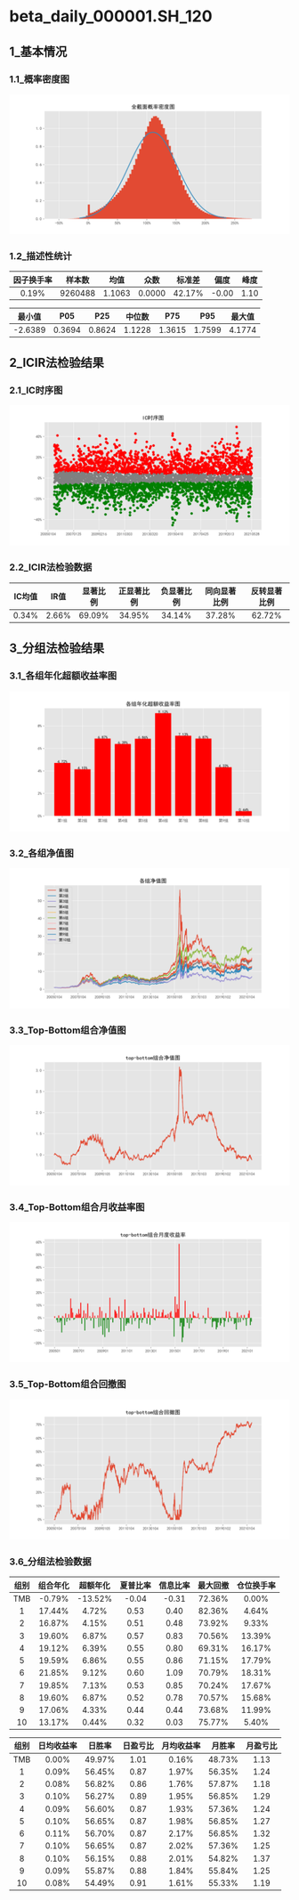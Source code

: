 ﻿# beta_daily_000001.SH_120

## 1_基本情况

### 1.1_概率密度图

![avatar](images/describe_PDF.png)

### 1.2_描述性统计

|因子换手率|样本数|均值|众数|标准差|偏度|峰度|
|:-:|:-:|:-:|:-:|:-:|:-:|:-:|
|0.19%|9260488|1.1063|0.0000|42.17%|-0.00|1.10|

|最小值|P05|P25|中位数|P75|P95|最大值|
|:-:|:-:|:-:|:-:|:-:|:-:|:-:|
|-2.6389|0.3694|0.8624|1.1228|1.3615|1.7599|4.1774|

## 2_ICIR法检验结果

### 2.1_IC时序图

![avatar](images/IC_ICTimeSeries.png)

### 2.2_ICIR法检验数据

|IC均值|IR值|显著比例|正显著比例|负显著比例|同向显著比例|反转显著比例|
|:-:|:-:|:-:|:-:|:-:|:-:|:-:|
|0.34%|2.66%|69.09%|34.95%|34.14%|37.28%|62.72%|

## 3_分组法检验结果

### 3.1_各组年化超额收益率图

![avatar](images/groups_figureExcessRet.png)

### 3.2_各组净值图

![avatar](images/groups_figureNevDaily.png)

### 3.3_Top-Bottom组合净值图

![avatar](images/groups_figureTMBNevDaily.png)

### 3.4_Top-Bottom组合月收益率图

![avatar](images/groups_figureTMBRetMonthly.png)

### 3.5_Top-Bottom组合回撤图

![avatar](images/groups_figureTMBDrawDown.png)

### 3.6_分组法检验数据

|组别|组合年化|超额年化|夏普比率|信息比率|最大回撤|仓位换手率|
|:-:|:-:|:-:|:-:|:-:|:-:|:-:|
|TMB|-0.79%|-13.52%|-0.04|-0.31|72.36%|0.00%|
|1|17.44%|4.72%|0.53|0.40|82.36%|4.64%|
|2|16.87%|4.15%|0.51|0.48|73.92%|9.33%|
|3|19.60%|6.87%|0.57|0.83|70.56%|13.39%|
|4|19.12%|6.39%|0.55|0.80|69.31%|16.17%|
|5|19.59%|6.86%|0.55|0.86|71.15%|17.79%|
|6|21.85%|9.12%|0.60|1.09|70.79%|18.31%|
|7|19.85%|7.13%|0.53|0.85|70.24%|17.67%|
|8|19.60%|6.87%|0.52|0.78|70.57%|15.68%|
|9|17.06%|4.33%|0.44|0.44|73.68%|11.99%|
|10|13.17%|0.44%|0.32|0.03|75.77%|5.40%|

|组别|日均收益率|日胜率|日盈亏比|月均收益率|月胜率|月盈亏比|
|:-:|:-:|:-:|:-:|:-:|:-:|:-:|
|TMB|0.00%|49.97%|1.01|0.16%|48.73%|1.13|
|1|0.09%|56.45%|0.87|1.97%|56.35%|1.24|
|2|0.08%|56.82%|0.86|1.76%|57.87%|1.18|
|3|0.10%|56.27%|0.89|1.95%|56.85%|1.29|
|4|0.09%|56.60%|0.87|1.93%|57.36%|1.24|
|5|0.10%|56.65%|0.87|1.98%|56.85%|1.27|
|6|0.11%|56.70%|0.87|2.17%|56.85%|1.32|
|7|0.10%|56.65%|0.87|2.02%|57.36%|1.25|
|8|0.10%|56.15%|0.88|2.01%|54.82%|1.37|
|9|0.09%|55.87%|0.88|1.84%|55.84%|1.25|
|10|0.08%|54.49%|0.91|1.61%|55.33%|1.19|
